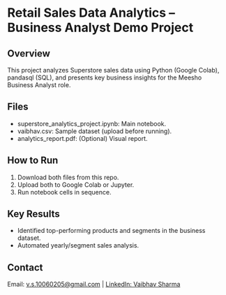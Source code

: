 # Retail Sales Data Analytics – Business Analyst Demo Project

## Overview
This project analyzes Superstore sales data using Python (Google Colab), pandasql (SQL), and presents key business insights for the Meesho Business Analyst role.

## Files
- superstore_analytics_project.ipynb: Main notebook.
- vaibhav.csv: Sample dataset (upload before running).
- analytics_report.pdf: (Optional) Visual report.

## How to Run
1. Download both files from this repo.
2. Upload both to Google Colab or Jupyter.
3. Run notebook cells in sequence.

## Key Results
- Identified top-performing products and segments in the business dataset.
- Automated yearly/segment sales analysis.

## Contact
Email: v.s.10060205@gmail.com | [LinkedIn: Vaibhav Sharma](https://www.linkedin.com/in/vaibhav-sharma-833217264)
